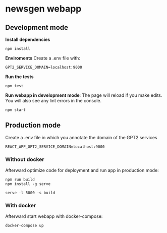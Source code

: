 # newsgen webapp

## Development mode

**Install dependencies**
```
npm install
```
**Enviroments**
Create a .env file with:
```
GPT2_SERVICE_DOMAIN=localhost:9000
```

**Run the tests**
```
npm test
```

**Run webapp in development mode**: The page will reload if you make edits.
You will also see any lint errors in the console.
```
npm start
```

## Production mode

Create a .env file in which you annotate the domain of the GPT2 services

```
REACT_APP_GPT2_SERVICE_DOMAIN=localhost:9000
```


### Without docker

Afterward optimize code for deployment and run app in production mode:
```
npm run build
npm install -g serve

serve -l 5000 -s build
```

### With docker

Afterward start webapp with docker-compose:
```
docker-compose up
```
